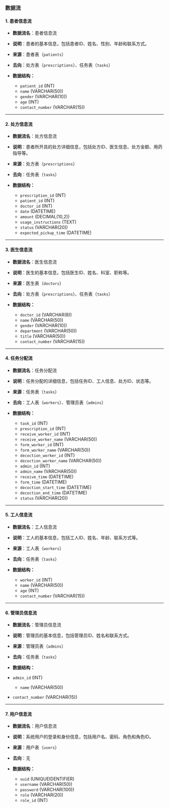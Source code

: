 ### **数据流**

#### 1. **患者信息流**

- **数据流名**：患者信息流

- **说明**：患者的基本信息，包括患者ID、姓名、性别、年龄和联系方式。

- **来源**：患者表（`patients`）

- **去向**：处方表（`prescriptions`）、任务表（`tasks`）

- **数据结构：**
	- `patient_id` (INT)
	- `name` (VARCHAR(50))
	- `gender` (VARCHAR(10))
	- `age` (INT)
	- `contact_number` (VARCHAR(15))

------

#### 2. **处方信息流**

- **数据流名**：处方信息流

- **说明**：患者所开具的处方详细信息，包括处方ID、医生信息、处方金额、用药指导等。

- **来源**：处方表（`prescriptions`）

- **去向**：任务表（`tasks`）

- **数据结构：**
	- `prescription_id` (INT)
	- `patient_id` (INT)
	- `doctor_id` (INT)
	- `date` (DATETIME)
	- `amount` (DECIMAL(10,2))
	- `usage_instructions` (TEXT)
	- `status` (VARCHAR(20))
	- `expected_pickup_time` (DATETIME)

------

#### 3. **医生信息流**

- **数据流名**：医生信息流

- **说明**：医生的基本信息，包括医生ID、姓名、科室、职称等。

- **来源**：医生表（`doctors`）

- **去向**：处方表（`prescriptions`）、任务表（`tasks`）

- **数据结构：**
	- `doctor_id` (VARCHAR(8))
	- `name` (VARCHAR(50))
	- `gender` (VARCHAR(10))
	- `department` (VARCHAR(50))
	- `title` (VARCHAR(50))
	- `contact_number` (VARCHAR(15))

------

#### 4. **任务分配流**

- **数据流名**：任务分配流

- **说明**：任务分配的详细信息，包括任务ID、工人信息、处方ID、状态等。

- **来源**：任务表（`tasks`）

- **去向**：工人表（`workers`）、管理员表（`admins`）

- **数据结构：**
	- `task_id` (INT)
	- `prescription_id` (INT)
	- `receive_worker_id` (INT)
	- `receive_worker_name` (VARCHAR(50))
	- `form_worker_id` (INT)
	- `form_worker_name` (VARCHAR(50))
	- `decoction_worker_id` (INT)
	- `decoction_worker_name` (VARCHAR(50))
	- `admin_id` (INT)
	- `admin_name` (VARCHAR(50))
	- `receive_time` (DATETIME)
	- `form_time` (DATETIME)
	- `decoction_start_time` (DATETIME)
	- `decoction_end_time` (DATETIME)
	- `status` (VARCHAR(20))

------

#### 5. **工人信息流**

- **数据流名**：工人信息流

- **说明**：工人的基本信息，包括工人ID、姓名、年龄、联系方式等。

- **来源**：工人表（`workers`）

- **去向**：任务表（`tasks`）

- **数据结构：**
	- `worker_id` (INT)
	- `name` (VARCHAR(50))
	- `age` (INT)
	- `contact_number` (VARCHAR(15))

------

#### 6. **管理员信息流**

- **数据流名**：管理员信息流

- **说明**：管理员的基本信息，包括管理员ID、姓名和联系方式。

- **来源**：管理员表（`admins`）

- **去向**：任务表（`tasks`）

- **数据结构：**
- `admin_id` (INT)
	- `name` (VARCHAR(50))
- `contact_number` (VARCHAR(15))

------

#### 7. **用户信息流**

- **数据流名**：用户信息流

- **说明**：系统用户的登录和身份信息，包括用户名、密码、角色和角色ID。

- **来源**：用户表（`users`）

- **去向**：无

- **数据结构：**
	- `uuid` (UNIQUEIDENTIFIER)
	- `username` (VARCHAR(50))
	- `password` (VARCHAR(100))
	- `role` (VARCHAR(20))
	- `role_id` (INT)
